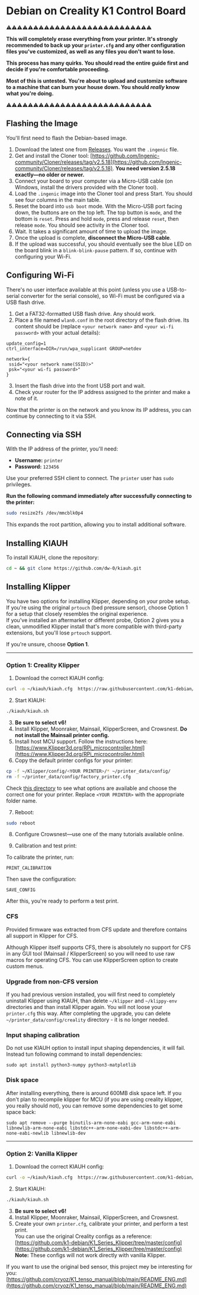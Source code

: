 # Debian on Creality K1 Control Board

⚠️⚠️⚠️⚠️⚠️⚠️⚠️⚠️⚠️⚠️⚠️⚠️⚠️⚠️⚠️⚠️⚠️⚠️⚠️⚠️⚠️⚠️⚠️⚠️⚠️⚠️⚠️

**This will completely erase everything from your printer. It's strongly recommended to back up your `printer.cfg` and any other configuration files you've customized, as well as any files you don't want to lose.**

**This process has many quirks. You should read the entire guide first and decide if you're comfortable proceeding.**

**Most of this is untested. You're about to upload and customize software to a machine that can burn your house down. You should *really* know what you're doing.**

⚠️⚠️⚠️⚠️⚠️⚠️⚠️⚠️⚠️⚠️⚠️⚠️⚠️⚠️⚠️⚠️⚠️⚠️⚠️⚠️⚠️⚠️⚠️⚠️⚠️⚠️⚠️

## Flashing the Image

You'll first need to flash the Debian-based image.

1. Download the latest one from [Releases](https://github.com/k1-debian/images/releases). You want the `.ingenic` file.
2. Get and install the Cloner tool: [https://github.com/Ingenic-community/Cloner/releases/tag/v2.5.18](https://github.com/Ingenic-community/Cloner/releases/tag/v2.5.18). **You need version 2.5.18 exactly—no older or newer.**
3. Connect your board to your computer via a Micro-USB cable (on Windows, install the drivers provided with the Cloner tool).
4. Load the `.ingenic` image into the Cloner tool and press Start. You should see four columns in the main table.
5. Reset the board into `usb boot` mode. With the Micro-USB port facing down, the buttons are on the top left. The top button is `mode`, and the bottom is `reset`. Press and hold `mode`, press and release `reset`, then release `mode`. You should see activity in the Cloner tool.
6. Wait. It takes a significant amount of time to upload the image.
7. Once the upload is complete, **disconnect the Micro-USB cable**.
8. If the upload was successful, you should eventually see the blue LED on the board blink in a `blink-blink-pause` pattern. If so, continue with configuring your Wi-Fi.

## Configuring Wi-Fi

There's no user interface available at this point (unless you use a USB-to-serial converter for the serial console), so Wi-Fi must be configured via a USB flash drive.

1. Get a FAT32-formatted USB flash drive. Any should work.
2. Place a file named `wlan0.conf` in the root directory of the flash drive. Its content should be (replace `<your network name>` and `<your wi-fi password>` with your actual details):

```
update_config=1
ctrl_interface=DIR=/run/wpa_supplicant GROUP=netdev

network={
 ssid="<your network name(SSID)>"
 psk="<your wi-fi password>"
}
```

3. Insert the flash drive into the front USB port and wait.
4. Check your router for the IP address assigned to the printer and make a note of it.

Now that the printer is on the network and you know its IP address, you can continue by connecting to it via SSH.

## Connecting via SSH

With the IP address of the printer, you'll need:

* **Username:** `printer`  
* **Password:** `123456`

Use your preferred SSH client to connect. The `printer` user has `sudo` privileges.

**Run the following command immediately after successfully connecting to the printer:**

```bash
sudo resize2fs /dev/mmcblk0p4
```

This expands the root partition, allowing you to install additional software.

## Installing KIAUH

To install KIAUH, clone the repository:

```bash
cd ~ && git clone https://github.com/dw-0/kiauh.git
```

## Installing Klipper

You have two options for installing Klipper, depending on your probe setup.  
If you're using the original `prtouch` (bed pressure sensor), choose Option 1 for a setup that closely resembles the original experience.  
If you've installed an aftermarket or different probe, Option 2 gives you a clean, unmodified Klipper install that's more compatible with third-party extensions, but you'll lose `prtouch` support.

If you're unsure, choose **Option 1**.

---

### Option 1: Creality Klipper

1. Download the correct KIAUH config:
```bash
curl -o ~/kiauh/kiauh.cfg  https://raw.githubusercontent.com/k1-debian/images/refs/heads/master/kiauh/creality-Klipper.cfg
```
2. Start KIAUH:
```bash
./kiauh/kiauh.sh
```
3. **Be sure to select v6!**
4. Install Klipper, Moonraker, Mainsail, KlipperScreen, and Crowsnest. **Do not install the Mainsail printer config.**
5. Install host MCU support. Follow the instructions here: [https://www.Klipper3d.org/RPi_microcontroller.html](https://www.Klipper3d.org/RPi_microcontroller.html)
6. Copy the default printer configs for your printer:
```bash
cp -f ~/Klipper/config/<YOUR PRINTER>/* ~/printer_data/config/
rm -f ~/printer_data/config/factory_printer.cfg
```

Check [this directory](https://github.com/k1-debian/K1_Series_Klipper/tree/master/config) to see what options are available and choose the correct one for your printer. Replace `<YOUR PRINTER>` with the appropriate folder name.

7. Reboot:
```bash
sudo reboot
```

8. Configure Crowsnest—use one of the many tutorials available online.

9. Calibration and test print:

To calibrate the printer, run:
```
PRINT_CALIBRATION
```
Then save the configuration:
```
SAVE_CONFIG
```

After this, you're ready to perform a test print.

### CFS

Provided firmware was extracted from CFS update and therefore contains all support in Klipper for CFS.

Although Klipper itself supports CFS, there is absolutely no support for CFS in any GUI tool (Mainsail / KlipperScreen) so you will need to use raw macros for operating CFS. You can use KlipperScreen option to create custom menus.


### Upgrade from non-CFS version

If you had previous version installed, you will first need to completely uninstall Klipper using KIAUH, than delete `~/klipper` and `~/klippy-env` directories and than install Klipper again. You will not loose your `printer.cfg` this way. After completing the upgrade, you can delete `~/printer_data/config/creality` directory - it is no longer needed.

### Input shaping calibration

Do not use KIAUH option to install input shaping dependencies, it will fail.
Instead tun following command to install dependencies:
```
sudo apt install python3-numpy python3-matplotlib
```

### Disk space

After installing everything, there is around 600MB disk space left. If you don't plan to recompile klipper for MCU (if you are using creality klipper, you really should not), you can remove some dependencies to get some space back:

```
sudo apt remove --purge binutils-arm-none-eabi gcc-arm-none-eabi libnewlib-arm-none-eabi libstdc++-arm-none-eabi-dev libstdc++-arm-none-eabi-newlib libnewlib-dev
```

---

### Option 2: Vanilla Klipper

1. Download the correct KIAUH config:
```bash
curl -o ~/kiauh/kiauh.cfg  https://raw.githubusercontent.com/k1-debian/images/refs/heads/master/kiauh/vanilla-Klipper.cfg
```
2. Start KIAUH:
```bash
./kiauh/kiauh.sh
```
3. **Be sure to select v6!**
4. Install Klipper, Moonraker, Mainsail, KlipperScreen, and Crowsnest.
5. Create your own `printer.cfg`, calibrate your printer, and perform a test print.  
   You can use the original Creality configs as a reference: [https://github.com/k1-debian/K1_Series_Klipper/tree/master/config](https://github.com/k1-debian/K1_Series_Klipper/tree/master/config)  
   **Note:** These configs will not work directly with vanilla Klipper.

If you want to use the original bed sensor, this project mey be interesting for you: [https://github.com/cryoz/K1_tenso_manual/blob/main/README_ENG.md](https://github.com/cryoz/K1_tenso_manual/blob/main/README_ENG.md)